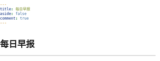 ```yaml
---
title: 每日早报
aside: false
comment: true
---
```


# 每日早报

<div class="image-container">
    <img src="https://v2.alapi.cn/api/zaobao?token=ZHbYkwQ9R8r0fi1C&format=image" alt="每日早报">
</div>

<style>
    /* 重置样式 */
    body, html {
        margin: 0;
        padding: 0;
        height: 100%;
        background: transparent; /* 设置为透明 */
    }
    /* 图片容器和图片样式 */
    .image-container {
        width: 100%;
        height: 90vh; /* 设置容器的高度为视口的 90% */
        overflow-y: scroll; /* 使图片在容器内可以滚动 */
        display: flex;
        justify-content: center;
    }
    .image-container img {
        width: 95%;
        transform-origin: top;
        transition: transform 0.3s ease; /* 添加平滑过渡 */
        transform: scale(1.6); /* 默认缩放设置为1.6 */
    }
    /* 针对移动端的适配 */
    @media (max-width: 768px) {
        .image-container img {
            width: 95%;
            object-fit: contain;
            transform: scale(1); /* 移动端不需要缩放 */
        }
    }
</style>
